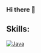 ### Hi there 👋



## Skills:
[![Java](https://img.shields.io/badge/Java-007396?style=for-the-badge&logo=java&logoColor=white&labelColor=101010)]() 
